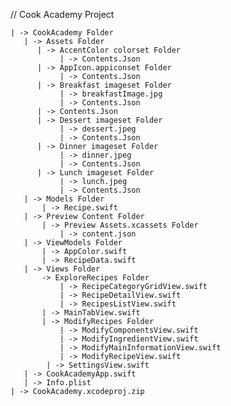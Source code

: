 // Cook Academy Project 
   
    | -> CookAcademy Folder
       | -> Assets Folder
          | -> AccentColor colorset Folder
               | -> Contents.Json
          | -> AppIcon.appiconset Folder
               | -> Contents.Json
          | -> Breakfast imageset Folder 
               | -> breakfastImage.jpg
               | -> Contents.Json
          | -> Contents.Json
          | -> Dessert imageset Folder
               | -> dessert.jpeg
               | -> Contents.Json
          | -> Dinner imageset Folder
               | -> dinner.jpeg
               | -> Contents.Json
          | -> Lunch imageset Folder
               | -> lunch.jpeg
               | -> Contents.Json
       | -> Models Folder
           | -> Recipe.swift
       | -> Preview Content Folder
           | -> Preview Assets.xcassets Folder
               | -> content.json
       | -> ViewModels Folder
           | -> AppColor.swift
           | -> RecipeData.swift
       | -> Views Folder 
           -> ExploreRecipes Folder
               | -> RecipeCategoryGridView.swift
               | -> RecipeDetailView.swift
               | -> RecipesListView.swift
           | -> MainTabView.swift
           | -> ModifyRecipes Folder 
               | -> ModifyComponentsView.swift
               | -> ModifyIngredientView.swift
               | -> ModifyMainInformationView.swift
               | -> ModifyRecipeView.swift
            | -> SettingsView.swift
       | -> CookAcademyApp.swift
       | -> Info.plist
    | -> CookAcademy.xcodeproj.zip
       
